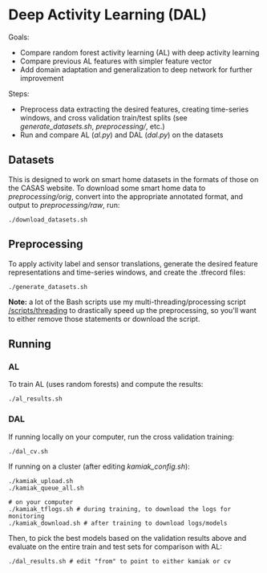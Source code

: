 # Deep Activity Learning (DAL)

Goals:

- Compare random forest activity learning (AL) with deep activity learning
- Compare previous AL features with simpler feature vector
- Add domain adaptation and generalization to deep network for further
  improvement

Steps:

- Preprocess data extracting the desired features, creating time-series windows,
  and cross validation train/test splits (see *generate_datasets.sh*,
  *preprocessing/*, etc.)
- Run and compare AL (*al.py*) and DAL (*dal.py*) on the datasets

## Datasets

This is designed to work on smart home datasets in the formats of those on the
CASAS website. To download some smart home data to *preprocessing/orig*, convert
into the appropriate annotated format, and output to *preprocessing/raw*, run:

    ./download_datasets.sh

## Preprocessing

To apply activity label and sensor translations, generate the desired feature
representations and time-series windows, and create the .tfrecord files:

    ./generate_datasets.sh

**Note:** a lot of the Bash scripts use my multi-threading/processing script
[/scripts/threading](https://floft.net/code/bash-threading/) to drastically
speed up the preprocessing, so you'll want to either remove those statements or
download the script.

## Running

### AL

To train AL (uses random forests) and compute the results:

    ./al_results.sh

### DAL

If running locally on your computer, run the cross validation training:

    ./dal_cv.sh

If running on a cluster (after editing *kamiak_config.sh*):

    ./kamiak_upload.sh
    ./kamiak_queue_all.sh

    # on your computer
    ./kamiak_tflogs.sh # during training, to download the logs for monitoring
    ./kamiak_download.sh # after training to download logs/models

Then, to pick the best models based on the validation results above and evaluate
on the entire train and test sets for comparison with AL:

    ./dal_results.sh # edit "from" to point to either kamiak or cv

